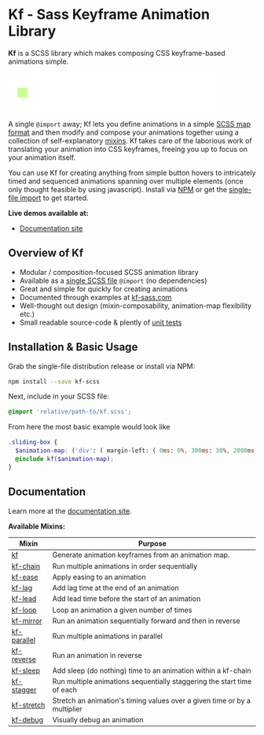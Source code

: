 # Kf - Sass Keyframe Animation Library
**Kf** is a SCSS library which makes composing CSS keyframe-based animations simple.

[![Demo Animation as a GIF](scss/resource/demo_animation.gif)](kf-sass.com)

A single `@import` away; Kf lets you define animations in a simple [SCSS map format](http://kf-sass.com/guide/animation-maps/) and then modify and compose your animations together using a collection of self-explanatory [mixins](http://kf-sass.com/mixins). Kf takes care of the laborious work of translating your animation into CSS keyframes, freeing you up to focus on your animation itself.

You can use Kf for creating anything from simple button hovers to intricately timed and sequenced animations spanning over multiple elements (once only thought feasible by using javascript). Install via [NPM](https://www.npmjs.com/package/kf-sass) or get the [single-file import](https://raw.githubusercontent.com/mil/kf-sass/master/dist/kf-1.0.0.scss) to get started.

**Live demos available at:**
- [Documentation site](http://kf-sass.com)

## Overview of Kf
- Modular / composition-focused SCSS animation library
- Available as a [single SCSS file](https://raw.githubusercontent.com/mil/kf-sass/master/dist/kf-1.0.0.scss) `@import` (no dependencies)
- Great and simple for quickly for creating animations
- Documented through examples at [kf-sass.com](http://kf-sass.com)
- Well-thought out design (mixin-composability, animation-map flexibility etc.)
- Small readable source-code & plently of [unit tests](/test)

## Installation & Basic Usage
Grab the single-file distribution release or install via NPM:
```bash
npm install --save kf-scss
```

Next, include in your SCSS file:
```scss
@import 'relative/path-to/kf.scss';
```

From here the most basic example would look like 
```scss
.sliding-box {
  $animation-map: ('div': ( margin-left: ( 0ms: 0%, 300ms: 30%, 2000ms: 100% ) ));
  @include kf($animation-map);
}
```


## Documentation
Learn more at the [documentation site](http://kf-sass.com).

**Available Mixins:**

| Mixin                                                | Purpose                                                                  |
| -                                                    | -                                                                        |
| [kf](http://kf-sass.com/mixins/kf)                   | Generate animation keyframes from an animation map.                      |
| [kf-chain](http://kf-sass.com/mixins/kf-chain)       | Run multiple animations in order sequentially                            |
| [kf-ease](http://kf-sass.com/mixins/kf-ease)         | Apply easing to an animation                                             | 
| [kf-lag](http://kf-sass.com/mixins/kf-lag)           | Add lag time at the end of an animation                                  |
| [kf-lead](http://kf-sass.com/mixins/kf-lead)         | Add lead time before the start of an animation                           |
| [kf-loop](http://kf-sass.com/mixins/kf-loop)         | Loop an animation a given number of times                                |
| [kf-mirror](http://kf-sass.com/mixins/kf-mirror)     | Run an animation sequentially forward and then in reverse                |
| [kf-parallel](http://kf-sass.com/mixins/kf-parallel) | Run multiple animations in parallel                                      |
| [kf-reverse](http://kf-sass.com/mixins/kf-reverse)   | Run an animation in reverse                                              |
| [kf-sleep](http://kf-sass.com/mixins/kf-sleep)       | Add sleep (do nothing) time to an animation within a kf-chain            |
| [kf-stagger](http://kf-sass.com/mixins/kf-stagger)   | Run multiple animations sequentially staggering the start time of each   |
| [kf-stretch](http://kf-sass.com/mixins/kf-stretch)   | Stretch an animation's timing values over a given time or by a multiplier|
| [kf-debug](http://kf-sass.com/mixins/kf-debug)       | Visually debug an animation                                              |
